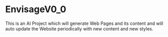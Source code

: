 # EnvisageV0_0
This is an AI Project which will generate Web Pages and its content and will auto update the Website periodically with new content and new styles.
